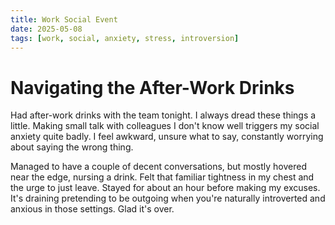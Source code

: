 ```yaml
---
title: Work Social Event
date: 2025-05-08
tags: [work, social, anxiety, stress, introversion]
---
```


# Navigating the After-Work Drinks

Had after-work drinks with the team tonight. I always dread these things a little. Making small talk with colleagues I don't know well triggers my social anxiety quite badly. I feel awkward, unsure what to say, constantly worrying about saying the wrong thing.

Managed to have a couple of decent conversations, but mostly hovered near the edge, nursing a drink. Felt that familiar tightness in my chest and the urge to just leave. Stayed for about an hour before making my excuses. It's draining pretending to be outgoing when you're naturally introverted and anxious in those settings. Glad it's over.